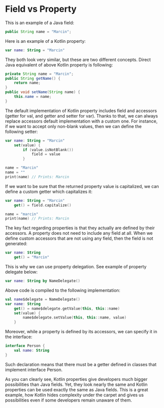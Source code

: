 # Field vs Property

This is an example of a Java field:

```java
public String name = "Marcin";
```

Here is an example of a Kotlin property:

```kotlin
var name: String = "Marcin"
```

They both look very similar, but these are two different concepts. Direct Java equivalent of above Kotlin property is following:

```java
private String name = "Marcin";
public String getName() {
    return name;
}
public void setName(String name) {
    this.name = name;
}
```

The default implementation of Kotlin property includes field and accessors (getter for val, and getter and setter for var). Thanks to that, we can always replace accessors default implementation with a custom one. For instance, if we want to accept only non-blank values, then we can define the following setter:

```kotlin
var name: String = "Marcin"
    set(value) {
        if (value.isNotBlank())
            field = value
        }

name = "Marcin"
name = ""
print(name) // Prints: Marcin
```

If we want to be sure that the returned property value is capitalized, we can define a custom getter which capitalizes it:

```kotlin
var name: String = "Marcin"
    get() = field.capitalize()

name = "marcin"
print(name) // Prints: Marcin
```

The key fact regarding properties is that they actually are defined by their accessors. A property does not need to include any field at all. When we define custom accessors that are not using any field, then the field is not generated:

```kotlin
var name: String
    get() = "Marcin"
```

This is why we can use property delegation. See example of property delegate below:

```kotlin
var name: String by NameDelegate()
```

Above code is compiled to the following implementation:

```kotlin
val name$delegate = NameDelegate()
var name: String
    get() = name$delegate.getValue(this, this::name)
    set(value) { 
        name$delegate.setValue(this, this::name, value)
    }
```

Moreover, while a property is defined by its accessors, we can specify it in the interface:

```kotlin
interface Person {
    val name: String
}
```

Such declaration means that there must be a getter defined in classes that implement interface Person.

As you can clearly see, Kotlin properties give developers much bigger possibilities than Java fields. Yet, they look nearly the same and Kotlin properties can be used exactly the same as Java fields. This is a great example, how Kotlin hides complexity under the carpet and gives us possibilities even if some developers remain unaware of them.